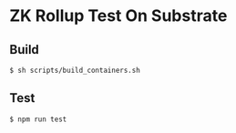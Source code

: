 # ZK Rollup Test On Substrate

## Build
```
$ sh scripts/build_containers.sh
```

## Test
```
$ npm run test
```

